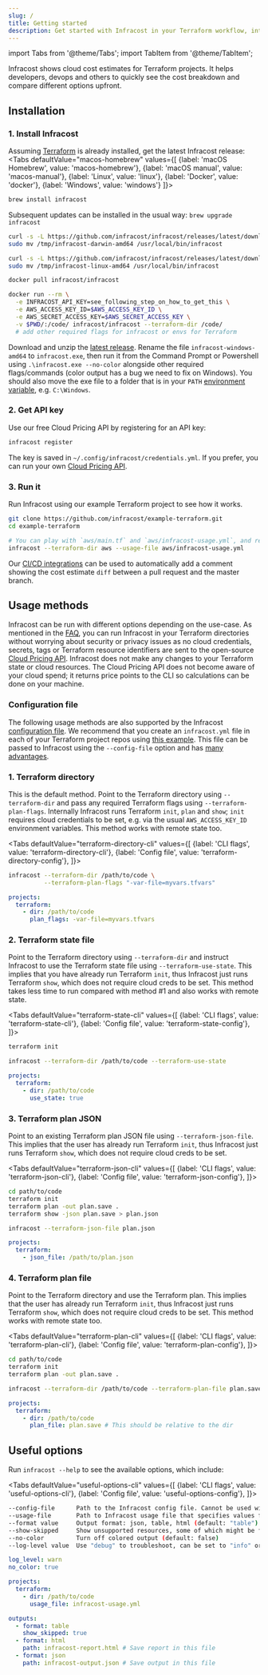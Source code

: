```yaml
---
slug: /
title: Getting started
description: Get started with Infracost in your Terraform workflow, integrate it into your pull requests and CI pipeline and view cost estimates for your AWS/Google cloud infrastructure.
---
```


import Tabs from '@theme/Tabs';
import TabItem from '@theme/TabItem';

Infracost shows cloud cost estimates for Terraform projects. It helps developers, devops and others to quickly see the cost breakdown and compare different options upfront.

## Installation

### 1. Install Infracost
Assuming [Terraform](https://www.terraform.io/downloads.html) is already installed, get the latest Infracost release:
<Tabs
  defaultValue="macos-homebrew"
  values={[
    {label: 'macOS Homebrew', value: 'macos-homebrew'},
    {label: 'macOS manual', value: 'macos-manual'},
    {label: 'Linux', value: 'linux'},
    {label: 'Docker', value: 'docker'},
    {label: 'Windows', value: 'windows'}
  ]}>
  <TabItem value="macos-homebrew">

  ```sh
  brew install infracost
  ```

  Subsequent updates can be installed in the usual way: `brew upgrade infracost`

  </TabItem>
  <TabItem value="macos-manual">

  ```sh
  curl -s -L https://github.com/infracost/infracost/releases/latest/download/infracost-darwin-amd64.tar.gz | tar xz -C /tmp && \
  sudo mv /tmp/infracost-darwin-amd64 /usr/local/bin/infracost
  ```

  </TabItem>
  <TabItem value="linux">

  ```sh
  curl -s -L https://github.com/infracost/infracost/releases/latest/download/infracost-linux-amd64.tar.gz | tar xz -C /tmp && \
  sudo mv /tmp/infracost-linux-amd64 /usr/local/bin/infracost
  ```

  </TabItem>
  <TabItem value="docker">

  ```sh
  docker pull infracost/infracost

  docker run --rm \
    -e INFRACOST_API_KEY=see_following_step_on_how_to_get_this \
    -e AWS_ACCESS_KEY_ID=$AWS_ACCESS_KEY_ID \
    -e AWS_SECRET_ACCESS_KEY=$AWS_SECRET_ACCESS_KEY \
    -v $PWD/:/code/ infracost/infracost --terraform-dir /code/
    # add other required flags for infracost or envs for Terraform
  ```

  </TabItem>
  <TabItem value="windows">

  Download and unzip the [latest release](https://github.com/infracost/infracost/releases/latest/download/infracost-windows-amd64.tar.gz). Rename the file `infracost-windows-amd64` to `infracost.exe`, then run it from the Command Prompt or Powershell using `.\infracost.exe --no-color` alongside other required flags/commands (color output has a bug we need to fix on Windows). You should also move the exe file to a folder that is in your `PATH` [environment variable](https://stackoverflow.com/questions/1618280/where-can-i-set-path-to-make-exe-on-windows), e.g. `C:\Windows`.

  </TabItem>
</Tabs>

### 2. Get API key
Use our free Cloud Pricing API by registering for an API key:
```sh
infracost register
```

The key is saved in `~/.config/infracost/credentials.yml`. If you prefer, you can run your own [Cloud Pricing API](faq#can-i-run-my-own-cloud-pricing-api).

### 3. Run it
Run Infracost using our example Terraform project to see how it works.

```sh
git clone https://github.com/infracost/example-terraform.git
cd example-terraform

# You can play with `aws/main.tf` and `aws/infracost-usage.yml`, and re-run infracost to compare costs
infracost --terraform-dir aws --usage-file aws/infracost-usage.yml
```

Our [CI/CD integrations](integrations) can be used to automatically add a comment showing the cost estimate `diff` between a pull request and the master branch.

## Usage methods

Infracost can be run with different options depending on the use-case. As mentioned in the [FAQ](/docs/faq), you can run Infracost in your Terraform directories without worrying about security or privacy issues as no cloud credentials, secrets, tags or Terraform resource identifiers are sent to the open-source [Cloud Pricing API](https://github.com/infracost/cloud-pricing-api). Infracost does not make any changes to your Terraform state or cloud resources. The Cloud Pricing API does not become aware of your cloud spend; it returns price points to the CLI so calculations can be done on your machine.

### Configuration file

The following usage methods are also supported by the Infracost [configuration file](/docs/config_file). We recommend that you create an `infracost.yml` file in each of your Terraform project repos using [this example](https://github.com/infracost/infracost/blob/master/infracost-example.yml). This file can be passed to Infracost using the `--config-file` option and has [many advantages](/docs/config_file#advantages).

### 1. Terraform directory

This is the default method. Point to the Terraform directory using `--terraform-dir` and pass any required Terraform flags using `--terraform-plan-flags`. Internally Infracost runs Terraform `init`, `plan` and `show`; `init` requires cloud credentials to be set, e.g. via the usual `AWS_ACCESS_KEY_ID` environment variables. This method works with remote state too.

<Tabs
  defaultValue="terraform-directory-cli"
  values={[
    {label: 'CLI flags', value: 'terraform-directory-cli'},
    {label: 'Config file', value: 'terraform-directory-config'},
  ]}>
  <TabItem value="terraform-directory-cli">

  ```sh
  infracost --terraform-dir /path/to/code \
            --terraform-plan-flags "-var-file=myvars.tfvars"
  ```

  </TabItem>
  <TabItem value="terraform-directory-config">

  ```yml
  projects:
    terraform:
      - dir: /path/to/code
        plan_flags: -var-file=myvars.tfvars
  ```

  </TabItem>
</Tabs>

### 2. Terraform state file

Point to the Terraform directory using `--terraform-dir` and instruct Infracost to use the Terraform state file using `--terraform-use-state`. This implies that you have already run Terraform `init`, thus Infracost just runs Terraform `show`, which does not require cloud creds to be set. This method takes less time to run compared with method #1 and also works with remote state.

<Tabs
  defaultValue="terraform-state-cli"
  values={[
    {label: 'CLI flags', value: 'terraform-state-cli'},
    {label: 'Config file', value: 'terraform-state-config'},
  ]}>
  <TabItem value="terraform-state-cli">

  ```sh
  terraform init

  infracost --terraform-dir /path/to/code --terraform-use-state
  ```

  </TabItem>
  <TabItem value="terraform-state-config">

  ```yml
  projects:
    terraform:
      - dir: /path/to/code
        use_state: true
  ```

  </TabItem>
</Tabs>

### 3. Terraform plan JSON

Point to an existing Terraform plan JSON file using `--terraform-json-file`. This implies that the user has already run Terraform `init`, thus Infracost just runs Terraform `show`, which does not require cloud creds to be set.

<Tabs
  defaultValue="terraform-json-cli"
  values={[
    {label: 'CLI flags', value: 'terraform-json-cli'},
    {label: 'Config file', value: 'terraform-json-config'},
  ]}>
  <TabItem value="terraform-json-cli">

  ```sh
  cd path/to/code
  terraform init
  terraform plan -out plan.save .
  terraform show -json plan.save > plan.json

  infracost --terraform-json-file plan.json
  ```

  </TabItem>
  <TabItem value="terraform-json-config">

  ```yml
  projects:
    terraform:
      - json_file: /path/to/plan.json
  ```

  </TabItem>
</Tabs>

### 4. Terraform plan file

Point to the Terraform directory and use the Terraform plan. This implies that the user has already run Terraform `init`, thus Infracost just runs Terraform `show`, which does not require cloud creds to be set. This method works with remote state too.

<Tabs
  defaultValue="terraform-plan-cli"
  values={[
    {label: 'CLI flags', value: 'terraform-plan-cli'},
    {label: 'Config file', value: 'terraform-plan-config'},
  ]}>
  <TabItem value="terraform-plan-cli">

  ```sh
  cd path/to/code
  terraform init
  terraform plan -out plan.save .

  infracost --terraform-dir /path/to/code --terraform-plan-file plan.save
  ```

  </TabItem>
  <TabItem value="terraform-plan-config">

  ```yml
  projects:
    terraform:
      - dir: /path/to/code
        plan_file: plan.save # This should be relative to the dir
  ```

  </TabItem>
</Tabs>

## Useful options

Run `infracost --help` to see the available options, which include:

<Tabs
  defaultValue="useful-options-cli"
  values={[
    {label: 'CLI flags', value: 'useful-options-cli'},
    {label: 'Config file', value: 'useful-options-config'},
  ]}>
  <TabItem value="useful-options-cli">

  ```sh
  --config-file      Path to the Infracost config file. Cannot be used with other flags
  --usage-file       Path to Infracost usage file that specifies values for usage-based resources
  --format value     Output format: json, table, html (default: "table")
  --show-skipped     Show unsupported resources, some of which might be free. Only for table and HTML output (default: false)
  --no-color         Turn off colored output (default: false)
  --log-level value  Use "debug" to troubleshoot, can be set to "info" or "warn" in CI/CD systems to reduce noise
  ```

  </TabItem>
  <TabItem value="useful-options-config">

  ```yml
  log_level: warn
  no_color: true

  projects:
    terraform:
      - dir: /path/to/code
        usage_file: infracost-usage.yml

  outputs:
    - format: table
      show_skipped: true
    - format: html
      path: infracost-report.html # Save report in this file
    - format: json
      path: infracost-output.json # Save output in this file
  ```

  </TabItem>
</Tabs>
